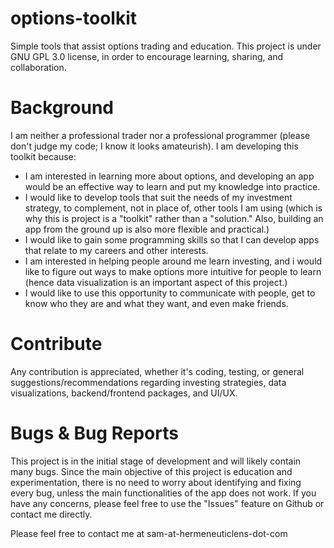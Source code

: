 # options-toolkit
Simple tools that assist options trading and education.
This project is under GNU GPL 3.0 license, in order to encourage learning, sharing, and collaboration.

# Background
I am neither a professional trader nor a professional programmer (please don't judge my code; I know it looks amateurish). I am developing this toolkit because:
- I am interested in learning more about options, and developing an app would be an effective way to learn and put my knowledge into practice.
- I would like to develop tools that suit the needs of my investment strategy, to complement, not in place of, other tools I am using (which is why this is project is a "toolkit" rather than a "solution." Also, building an app from the ground up is also more flexible and practical.)
- I would like to gain some programming skills so that I can develop apps that relate to my careers and other interests.
- I am interested in helping people around me learn investing, and i would like to figure out ways to make options more intuitive for people to learn (hence data visualization is an important aspect of this project.)
- I would like to use this opportunity to communicate with people, get to know who they are and what they want, and even make friends.

# Contribute
Any contribution is appreciated, whether it's coding, testing, or general suggestions/recommendations regarding investing strategies, data visualizations, backend/frontend packages, and UI/UX.

# Bugs & Bug Reports
This project is in the initial stage of development and will likely contain many bugs. Since the main objective of this project is education and experimentation, there is no need to worry about identifying and fixing every bug, unless the main functionalities of the app does not work. If you have any concerns, please feel free to use the "Issues" feature on Github or contact me directly.

Please feel free to contact me at sam-at-hermeneuticlens-dot-com